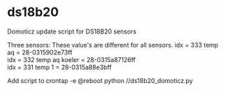 # ds18b20
Domoticz update script for DS18B20 sensors

Three sensors:
These value's are different for all sensors.
idx = 333 temp aq = 28-0315902e73ff  
idx = 332 temp aq koeler = 28-0315a87126ff  
idx = 331 temp 1 = 28-0315a88e3bff

Add script to crontap -e
@reboot python /<path>/ds18b20_domoticz.py
